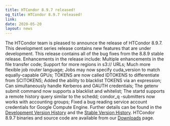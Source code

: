 ```yaml
---
title: HTCondor 8.9.7 released!
og_title: HTCondor 8.9.7 released!
link: 
date: 2020-05-20
layout: news
---
```


The HTCondor team is pleased to announce the release of HTCondor 8.9.7. This development series release contains new features that are under development. This release contains all of the bug fixes from the 8.8.9 stable release.  Enhancements in the release include: Multiple enhancements in the file transfer code; Support for more regions in s3:// URLs; Much more flexible job router language; Jobs may now specify cuda_version to match equally-capable GPUs; TOKENS are now called IDTOKENS to differentiate from SCITOKENS; Added the ability to blacklist TOKENS via an expression; Can simultaneously handle Kerberos and OAUTH credentials; The getenv submit command now supports a blacklist and whitelist; The startd supports a remote history query similar to the schedd; condor_q -submitters now works with accounting groups; Fixed a bug reading service account credentials for Google Compute Engine.  Further details can be found in the <a href="http://htcondor.org/manual/v8.9.7/DevelopmentReleaseSeries89.html"> Development Version History</a> and the <a href="http://htcondor.org/manual/v8.9.7/StableReleaseSeries88.html"> Stable Version History</a>. HTCondor 8.9.7 binaries and source code are available from our <a href="http://htcondor.org/downloads/">Downloads</a> page. 
